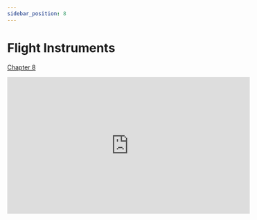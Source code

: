 ```yaml
---
sidebar_position: 8
---
```


# Flight Instruments

[Chapter 8](https://www.faa.gov/sites/faa.gov/files/10_phak_ch8.pdf)

<iframe width="560" height="315" src="https://www.youtube-nocookie.com/embed/egbEi-n1JEc?si=cJn9IXXOZeFj8j_o" title="YouTube video player" frameborder="0" allow="accelerometer; clipboard-write; encrypted-media; picture-in-picture; web-share" referrerpolicy="strict-origin-when-cross-origin" allowfullscreen></iframe>